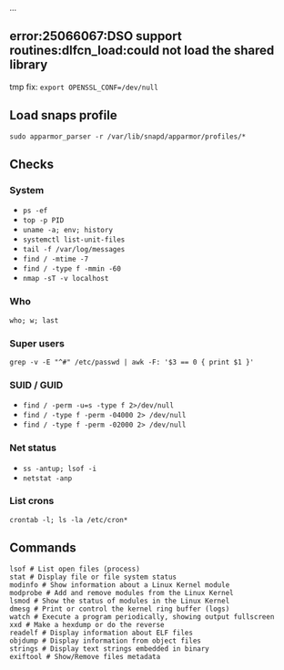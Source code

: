 ...

## **error:25066067:DSO support routines:dlfcn_load:could not load the shared library**

tmp fix: `export OPENSSL_CONF=/dev/null`


## Load snaps profile

`sudo apparmor_parser -r /var/lib/snapd/apparmor/profiles/*`

## Checks

### System
- `ps -ef`
- `top -p PID`
- `uname -a; env; history`
- `systemctl list-unit-files`
- `tail -f /var/log/messages`
- `find / -mtime -7`
- `find / -type f -mmin -60`
- `nmap -sT -v localhost`

### Who
`who; w; last`

### Super users
`grep -v -E "^#" /etc/passwd | awk -F: '$3 == 0 { print $1 }'`

### SUID / GUID
- `find / -perm -u=s -type f 2>/dev/null`
- `find / -type f -perm -04000 2> /dev/null`
- `find / -type f -perm -02000 2> /dev/null`

### Net status
- `ss -antup; lsof -i`
- `netstat -anp`

### List crons
`crontab -l; ls -la /etc/cron*`

## Commands
```shell
lsof # List open files (process)
stat # Display file or file system status
modinfo # Show information about a Linux Kernel module
modprobe # Add and remove modules from the Linux Kernel
lsmod # Show the status of modules in the Linux Kernel
dmesg # Print or control the kernel ring buffer (logs)
watch # Execute a program periodically, showing output fullscreen
xxd # Make a hexdump or do the reverse
readelf # Display information about ELF files
objdump # Display information from object files
strings # Display text strings embedded in binary
exiftool # Show/Remove files metadata
```
